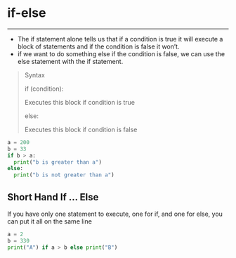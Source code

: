 # if-else

---
* The if statement alone tells us that if a condition is true it will execute a block of statements and if the condition is false it won’t.
* if we want to do something else if the condition is false, we can use the else statement with the if statement.
>Syntax
> 
> if (condition):
> 
>Executes this block if condition is true
> 
>else:
> 
>Executes this block if condition is false
```python
a = 200
b = 33
if b > a:
  print("b is greater than a")
else:
  print("b is not greater than a")
```
## Short Hand If ... Else
If you have only one statement to execute, one for if, and one for else, you can put it all on the same line
```python
a = 2
b = 330
print("A") if a > b else print("B")
```